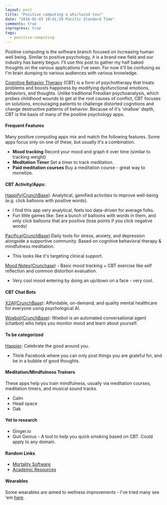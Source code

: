 ```yaml
---
layout: post
title: "Positive computing a whirlwind tour"
date: "2018-02-03 10:41:29 Pacific Standard Time"
comments: true
inprogress: true
tags:
  - positive-computing
---
```


Positive computing is the software branch focused on increasing human well being. Similar to positive psychology, it is a brand new field and our industry has barely begun. I'll use this post to gather my half baked thoughts on the various applications I've seen. For now it'll be confusing as I'm brain dumping to various audiences with various knowledge.

[Cognitive Behavior Therapy](https://en.wikipedia.org/wiki/Cognitive_behavioral_therapy) (CBT) is a form of psychotherapy that treats problems and boosts happiness by modifying dysfunctional emotions, behaviors, and thoughts. Unlike traditional Freudian psychoanalysis, which probes childhood wounds to get at the root causes of conflict, CBT focuses on solutions, encouraging patients to challenge distorted cognitions and change destructive patterns of behavior. Because of it's 'shallow' depth, CBT is the basis of many of the positive psychology apps.

#### Frequent Features

Many positive computing apps mix and match the following features. Some apps focus only on one of these, but usually it's a combination.

- **Mood tracking** Record your mood and graph it over time (similar to tracking weight)
- **Meditation Timer** Set a timer to track meditation.
- **Paid meditation courses** Buy a meditation course - great way to monetize.

#### CBT Activity/Apps:

[Happify](https://www.happify.com)([CrunchBase](https://www.crunchbase.com/organization/happify)): Analytical, gamified activities to improve well-being (e.g. click balloons with positive words).

- I find this app very analytical, feels too data-driven for average folks.
- Fun little games like: See a bunch of balloons with words in them, and only click balloons that are positive (lose points if you click negative words)

[Pacifica](http://www.thinkpacifica.com/)([CrunchBase](https://www.crunchbase.com/organization/pacifica-labs)):Daily tools for stress, anxiety, and depression alongside a supportive community. Based on cognitive behavioral therapy & mindfulness meditation.

- This looks like it's targeting clinical support.

[Mood Notes](http://moodnotes.thriveport.com/)([Crunchase](https://www.crunchbase.com/organization/thriveport)) - Basic mood tracking + CBT exercise like self reflection and common distortion evaluation.

- Very cool mood entering by doing an up/down on a face - very cool.

#### CBT Chat Bots

[X2AI](https://x2.ai/)([CrunchBase](https://www.crunchbase.com/organization/x2ai)): Affordable, on-demand, and quality mental healthcare for everyone using psychological AI.

[Woebot](https://woebot.io/)([CrunchBase](https://www.crunchbase.com/organization/woebot-labs)): Woebot is an automated conversational agent (chatbot) who helps you monitor mood and learn about yourself.

#### To be categorized

[Happier](https://www.happier.com/): Celebrate the good around you.

- Think Facebook where you can only post things you are grateful for, and be in a bubble of good thoughts.

#### Meditation/Mindfulness Trainers

These apps help you train mindfulness, usually via meditation courses, meditation timers, and musical sound tracks.

- Calm
- Head space
- Oak

#### Yet to research

- Ginger.io
- Quit Genius - A tool to help you quick smoking based on CBT. Could apply to any domain.

#### Random Links

- [Mortality Software](http://ig2600.blogspot.com/2015/08/timeltdmortality-software.html)
- [Academic Resources](http://ig2600.blogspot.com/2015/05/positive-computing-technology-making-us.html)

#### Wearables

Some wearables are aimed to wellness improvements - I've tried many see 'em [here](/tech-health-toys).
